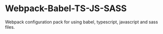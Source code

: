 # Webpack-Babel-TS-JS-SASS
Webpack configuration pack for using babel, typescript, javascript and sass files.

